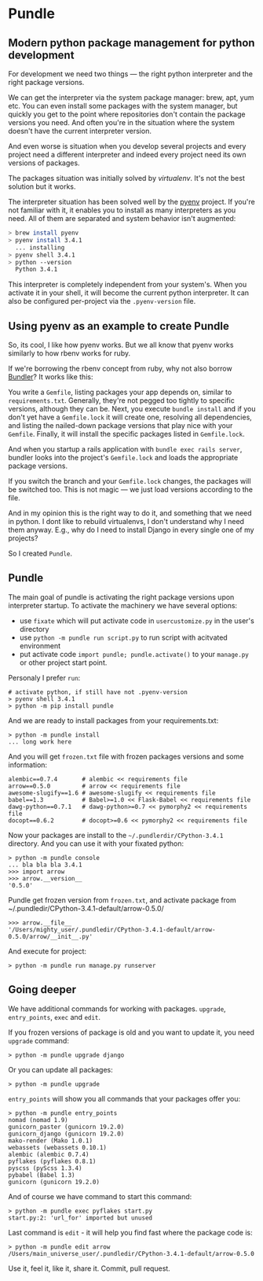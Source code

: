Pundle
======


Modern python package management for python development
-------------------------------------------------------

For development we need two things — the right python interpreter and the right
package versions.

We can get the interpreter via the system package manager: brew, apt, yum etc.
You can even install some packages with the system manager, but quickly you get
to the point where repositories don't contain the package versions you need. And
often you're in the situation where the system doesn't have the current
interpreter version.

And even worse is situation when you develop several projects and every project
need a different interpreter and indeed every project need its own versions of
packages.

The packages situation was initially solved by _virtualenv_. It's not the best
solution but it works.

The interpreter situation has been solved well by the
[pyenv](https://github.com/yyuu/pyenv) project. If you're not familiar with it,
it enables you to install as many interpreters as you need. All of them are
separated and system behavior isn't augmented:

```bash
> brew install pyenv
> pyenv install 3.4.1
  ... installing
> pyenv shell 3.4.1
> python --version
  Python 3.4.1
```

This interpreter is completely independent from your system's. When you activate
it in your shell, it will become the current python interpreter. It can also be
configured per-project via the `.pyenv-version` file.

Using pyenv as an example to create Pundle
------------------------------------------

So, its cool, I like how pyenv works. But we all know that pyenv works similarly
to how rbenv works for ruby.

If we're borrowing the rbenv concept from ruby, why not also borrow
[Bundler](http://bundler.io/)? It works like this:

You write a `Gemfile`, listing packages your app depends on, similar to
`requirements.txt`. Generally, they're not pegged too tightly to specific versions,
although they can be. Next, you execute `bundle install` and if you don't yet have
a `Gemfile.lock` it will create one, resolving all dependencies, and
listing the nailed-down package versions that play nice with your `Gemfile`. Finally,
it will install the specific packages listed in `Gemfile.lock`.

And when you startup a rails application with `bundle exec rails server`,
bundler looks into the project's `Gemfile.lock` and loads the appropriate
package versions.

If you switch the branch and your `Gemfile.lock` changes, the packages will be
switched too. This is not magic — we just load versions according to the file.

And in my opinion this is the right way to do it, and something that we need in
python. I dont like to rebuild virtualenvs, I don't understand why I need them
anyway. E.g., why do I need to install Django in every single one of my
projects?

So I created `Pundle`.

Pundle
------

The main goal of pundle is activating the right package versions upon
interpreter startup. To activate the machinery we have several options:

* use `fixate` which will put activate code in `usercustomize.py` in the user's
  directory
* use `python -m pundle run script.py` to run script with acitvated environment
* put activate code `import pundle; pundle.activate()` to your `manage.py` or
  other project start point.


Personaly I prefer `run`:

    # activate python, if still have not .pyenv-version
    > pyenv shell 3.4.1
    > python -m pip install pundle

And we are ready to install packages from your requirements.txt:

    > python -m pundle install
    ... long work here

And you will get `frozen.txt` file with frozen packages versions and some information:

    alembic==0.7.4       # alembic << requirements file
    arrow==0.5.0         # arrow << requirements file
    awesome-slugify==1.6 # awesome-slugify << requirements file
    babel==1.3           # Babel>=1.0 << Flask-Babel << requirements file
    dawg-python==0.7.1   # dawg-python>=0.7 << pymorphy2 << requirements file
    docopt==0.6.2        # docopt>=0.6 << pymorphy2 << requirements file


Now your packages are install to the `~/.pundlerdir/CPython-3.4.1` directory.
And you can use it with your fixated python:

    > python -m pundle console
    ... bla bla bla 3.4.1
    >>> import arrow
    >>> arrow.__version__
    '0.5.0'

Pundle get frozen version from `frozen.txt`, and activate package from ~/.pundledir/CPython-3.4.1-default/arrow-0.5.0/

    >>> arrow.__file__
    '/Users/mighty_user/.pundledir/CPython-3.4.1-default/arrow-0.5.0/arrow/__init__.py'

And execute for project:

    > python -m pundle run manage.py runserver


Going deeper
------------

We have additional commands for working with packages. `upgrade`, `entry_points`, `exec` and `edit`.

If you frozen versions of package is old and you want to update it, you need `upgrade` command:

    > python -m pundle upgrade django

Or you can update all packages:

    > python -m pundle upgrade

`entry_points` will show you all commands that your packages offer you:

    > python -m pundle entry_points
    nomad (nomad 1.9)
    gunicorn_paster (gunicorn 19.2.0)
    gunicorn_django (gunicorn 19.2.0)
    mako-render (Mako 1.0.1)
    webassets (webassets 0.10.1)
    alembic (alembic 0.7.4)
    pyflakes (pyflakes 0.8.1)
    pyscss (pyScss 1.3.4)
    pybabel (Babel 1.3)
    gunicorn (gunicorn 19.2.0)

And of course we have command to start this command:

    > python -m pundle exec pyflakes start.py
    start.py:2: 'url_for' imported but unused

Last command is `edit` - it will help you find fast where the package code is:

    > python -m pundle edit arrow
    /Users/main_universe_user/.pundledir/CPython-3.4.1-default/arrow-0.5.0

Use it, feel it, like it, share it. Commit, pull request.

